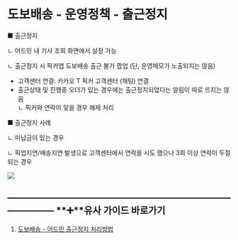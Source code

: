 # 도보배송 - 운영정책 - 출근정지

■ 출근정지

ㄴ 어드민 내 기사 조회 화면에서 설정 가능

ㄴ 출근정지 시 픽커앱 도보배송 출근 불가 팝업 (단, 운영메모가 노출되지는 않음)  
- 고객센터 연결: 카카오 T 픽커 고객센터 (채팅) 연결  
- 출근상태 및 진행중 오더가 있는 경우에는 출근정지되었다는 알림이 따로 뜨지는 않음  
ㄴ 픽커와 연락이 닿을 경우 해제 처리

■ 출근정지 사례

ㄴ 미납금이 있는 경우

ㄴ 픽업지연/배송지연 발생으로 고객센터에서 연락을 시도 했으나 3회 이상 연락이 두절되는 경우

![](https://kakaomobilitysupport.zendesk.com/hc/article_attachments/33121471397529)

**―****―****―****―****―****―****―****―****―****―****―****―****―****―****―****―****―****―****―****―****―****―****―****―****―****―****―****―****―** **➕****유사 가이드 바로가기**
----------------------------------------------------------------------------------------------------------------------------------------------------------------------

1. [도보배송 - 어드민 출근정지 처리방법](https://kakaomobilitysupport.zendesk.com/hc/ko/articles/33264492737433-%EB%8F%84%EB%B3%B4%EB%B0%B0%EC%86%A1-%EC%96%B4%EB%93%9C%EB%AF%BC-%EC%B6%9C%EA%B7%BC%EC%A0%95%EC%A7%80-%EC%B2%98%EB%A6%AC%EB%B0%A9%EB%B2%95)
